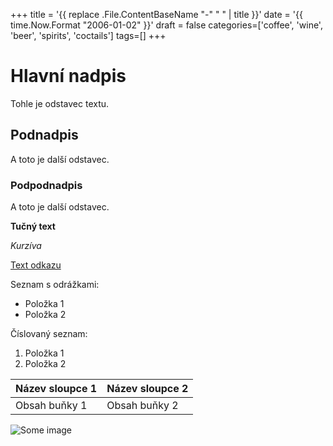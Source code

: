 +++
title = '{{ replace .File.ContentBaseName "-" " " | title }}'
date = '{{ time.Now.Format "2006-01-02" }}'
draft = false
categories=['coffee', 'wine', 'beer', 'spirits', 'coctails']
tags=[]
+++

# Hlavní nadpis
Tohle je odstavec textu.

## Podnadpis
A toto je další odstavec.

### Podpodnadpis
A toto je další odstavec.

**Tučný text**

*Kurzíva*

[Text odkazu](https://drinkdiletant.cz/)

Seznam s odrážkami:
- Položka 1
- Položka 2

Číslovaný seznam:
1. Položka 1
2. Položka 2

| Název sloupce 1 | Název sloupce 2 |
|-----------------|-----------------|
| Obsah buňky 1   | Obsah buňky 2   |

![Some image](/images/posts/example.png)